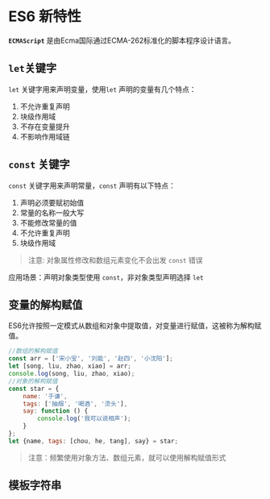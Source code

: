 # ES6 新特性

**`ECMAScript`** 是由Ecma国际通过ECMA-262标准化的脚本程序设计语言。

## `let`关键字

`let` 关键字用来声明变量，使用`let` 声明的变量有几个特点：

1. 不允许重复声明
2. 块级作用域
3. 不存在变量提升
4. 不影响作用域链

## `const` 关键字

`const` 关键字用来声明常量，`const` 声明有以下特点：

1. 声明必须要赋初始值
2. 常量的名称一般大写
3. 不能修改常量的值
4. 不允许重复声明
5. 块级作用域

> 注意: 对象属性修改和数组元素变化不会出发 `const` 错误

应用场景：声明对象类型使用 `const`，非对象类型声明选择 `let`

## 变量的解构赋值

ES6允许按照一定模式从数组和对象中提取值，对变量进行赋值，这被称为解构赋值。

```javascript
//数组的解构赋值
const arr = ['宋小宝', '刘能', '赵四', '小沈阳'];
let [song, liu, zhao, xiao] = arr;
console.log(song, liu, zhao, xiao);
//对象的解构赋值
const star = {
    name: '于谦',
    tags: ['抽烟', '喝酒', '烫头'],
    say: function () {
        console.log('我可以说相声');
    }
};
let {name, tags: [chou, he, tang], say} = star;
```

> 注意：频繁使用对象方法、数组元素，就可以使用解构赋值形式

## 模板字符串


